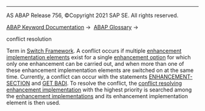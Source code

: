   

* * *

AS ABAP Release 756, ©Copyright 2021 SAP SE. All rights reserved.

[ABAP Keyword Documentation](javascript:call_link\('abenabap.htm'\)) →  [ABAP Glossary](javascript:call_link\('abenabap_glossary.htm'\)) → 

conflict resolution

Term in [Switch Framework](javascript:call_link\('abenswitch_framework_glosry.htm'\) "Glossary Entry"). A conflict occurs if multiple [enhancement implementation elements](javascript:call_link\('abenenhancement_impl_elem_glosry.htm'\) "Glossary Entry") exist for a single [enhancement option](javascript:call_link\('abenenhancement_point_glosry.htm'\) "Glossary Entry") for which only one enhancement can be carried out, and when more than one of these enhancement implementation elements are switched on at the same time. Currently, a conflict can occur with the statements [ENHANCEMENT-SECTION](javascript:call_link\('abapenhancement-section.htm'\)) and [GET BADI](javascript:call_link\('abapget_badi.htm'\)). To resolve the conflict, the [conflict resolving enhancement implementation](javascript:call_link\('abenconflict_resol_impl_glosry.htm'\) "Glossary Entry") with the highest priority is searched among the [enhancement implementations](javascript:call_link\('abenenhancement_impl_glosry.htm'\) "Glossary Entry") and its enhancement implementation element is then used.